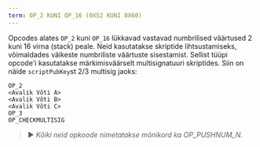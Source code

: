 ```yaml
---
term: OP_2 KUNI OP_16 (0X52 KUNI 0X60)
---
```


Opcodes alates `OP_2` kuni `OP_16` lükkavad vastavad numbrilised väärtused 2 kuni 16 virna (stack) peale. Neid kasutatakse skriptide lihtsustamiseks, võimaldades väikeste numbriliste väärtuste sisestamist. Sellist tüüpi opcode'i kasutatakse märkimisväärselt multisignatuuri skriptides. Siin on näide `scriptPubKey`st 2/3 multisig jaoks:

```text
OP_2
<Avalik Võti A>
<Avalik Võti B>
<Avalik Võti C>
OP_3
OP_CHECKMULTISIG
```

> ► *Kõiki neid opkoode nimetatakse mõnikord ka OP_PUSHNUM_N.*